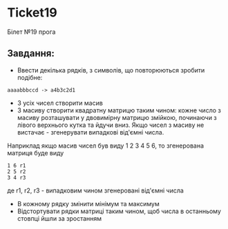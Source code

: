 # Ticket19
Білет №19 прога
## Завдання:
* Ввести декілька рядків, з символів, що повторюються зробити подібне:
```
aaaabbbccd -> a4b3c2d1 
```
* З усіх чисел створити масив
* З масиву створити квадратну матрицю таким чином: 
  кожне число з масиву розташувати у двовимірну матрицю змійкою, починаючи з лівого верхнього кутка та йдучи вниз. 
  Якщо чисел з масиву не вистачає - згенерувати випадкові від'ємні числа.
  
Наприклад якщо масив чисел був виду 1 2 3 4 5 6, то згенерована матриця буде виду
```
1 6 r1
2 5 r2
3 4 r3
```
де r1, r2, r3 - випадковим чином згенеровані від'ємні числа
* В кожному рядку змінити мінімум та максимум
* Відстортувати рядки матриці таким чином, щоб числа в останньому стовпці йшли за зростанням
